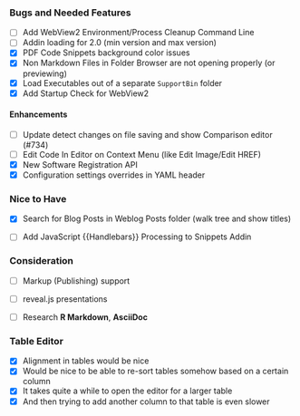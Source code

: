 
### Bugs and Needed Features

* [ ] Add WebView2 Environment/Process Cleanup Command Line
* [ ] Addin loading for 2.0 (min version and max version)
* [x] PDF Code Snippets background color issues
* [x] Non Markdown Files in Folder Browser are not opening properly (or previewing)
* [x] Load Executables out of a separate `SupportBin` folder
* [x] Add Startup Check for WebView2

#### Enhancements
* [ ] Update detect changes on file saving and show Comparison editor (#734)
* [ ] Edit Code In Editor on Context Menu (like Edit Image/Edit HREF)
* [x] New Software Registration API
* [x] Configuration settings overrides in YAML header

### Nice to Have
* [x] Search for Blog Posts in Weblog Posts folder (walk tree and show titles)
* [ ] Add JavaScript {{Handlebars}} Processing to Snippets Addin


### Consideration
* [ ] Markup (Publishing) support
* [ ] reveal.js presentations
* [ ] Research **R Markdown**, **AsciiDoc**
        

### Table Editor
* [x] Alignment in tables would be nice
* [x] Would be nice to be able to re-sort tables somehow based on a certain column
* [x] It takes quite a while to open the editor for a larger table
* [x] And then trying to add another column to that table is even slower
